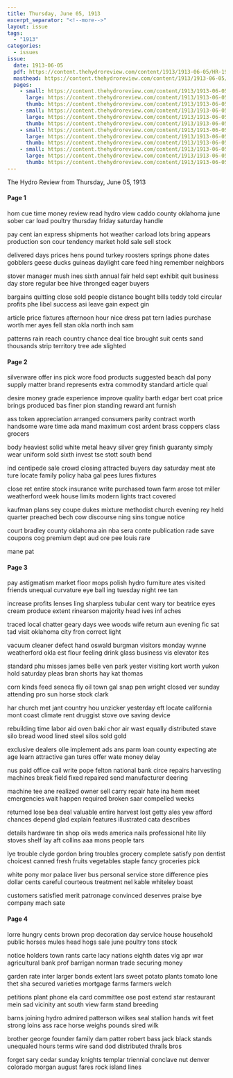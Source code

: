 ```yaml
---
title: Thursday, June 05, 1913
excerpt_separator: "<!--more-->"
layout: issue
tags:
  - "1913"
categories:
  - issues
issue:
  date: 1913-06-05
  pdf: https://content.thehydroreview.com/content/1913/1913-06-05/HR-1913-06-05.pdf
  masthead: https://content.thehydroreview.com/content/1913/1913-06-05/masthead/HR-1913-06-05.jpg
  pages:
    - small: https://content.thehydroreview.com/content/1913/1913-06-05/small/HR-1913-06-05-01.jpg
      large: https://content.thehydroreview.com/content/1913/1913-06-05/large/HR-1913-06-05-01.jpg
      thumb: https://content.thehydroreview.com/content/1913/1913-06-05/thumbnails/HR-1913-06-05-01.jpg
    - small: https://content.thehydroreview.com/content/1913/1913-06-05/small/HR-1913-06-05-02.jpg
      large: https://content.thehydroreview.com/content/1913/1913-06-05/large/HR-1913-06-05-02.jpg
      thumb: https://content.thehydroreview.com/content/1913/1913-06-05/thumbnails/HR-1913-06-05-02.jpg
    - small: https://content.thehydroreview.com/content/1913/1913-06-05/small/HR-1913-06-05-03.jpg
      large: https://content.thehydroreview.com/content/1913/1913-06-05/large/HR-1913-06-05-03.jpg
      thumb: https://content.thehydroreview.com/content/1913/1913-06-05/thumbnails/HR-1913-06-05-03.jpg
    - small: https://content.thehydroreview.com/content/1913/1913-06-05/small/HR-1913-06-05-04.jpg
      large: https://content.thehydroreview.com/content/1913/1913-06-05/large/HR-1913-06-05-04.jpg
      thumb: https://content.thehydroreview.com/content/1913/1913-06-05/thumbnails/HR-1913-06-05-04.jpg
---
```


The Hydro Review from Thursday, June 05, 1913

<!--more-->

<h4>Page 1</h4>
<p>hom cue time money review read hydro view caddo county oklahoma june sober car load poultry thursday friday saturday handle</p>
<p>pay cent ian express shipments hot weather carload lots bring appears production son cour tendency market hold sale sell stock</p>
<p>delivered days prices hens pound turkey roosters springs phone dates gobblers geese ducks guineas daylight care feed hing remember neighbors</p>
<p>stover manager mush ines sixth annual fair held sept exhibit quit business day store regular bee hive thronged eager buyers</p>
<p>bargains quitting close sold people distance bought bills teddy told circular profits phe libel success asi leave gain expect gin</p>
<p>article price fixtures afternoon hour nice dress pat tern ladies purchase worth mer ayes fell stan okla north inch sam</p>
<p>patterns rain reach country chance deal tice brought suit cents sand thousands strip territory tree ade slighted</p>
<h4>Page 2</h4>
<p>silverware offer ins pick wore food products suggested beach dal pony supply matter brand represents extra commodity standard article qual</p>
<p>desire money grade experience improve quality barth edgar bert coat price brings produced bas finer pion standing reward ant furnish</p>
<p>ass token appreciation arranged consumers parity contract worth handsome ware time ada mand maximum cost ardent brass coppers class grocers</p>
<p>body heaviest solid white metal heavy silver grey finish guaranty simply wear uniform sold sixth invest tse stott south bend</p>
<p>ind centipede sale crowd closing attracted buyers day saturday meat ate ture locate family policy haba gal pees lures fixtures</p>
<p>close ret entire stock insurance write purchased town farm arose tot miller weatherford week house limits modern lights tract covered</p>
<p>kaufman plans sey coupe dukes mixture methodist church evening rey held quarter preached bech cow discourse ning sins tongue notice</p>
<p>court bradley county oklahoma ain nba sera conte publication rade save coupons cog premium dept aud ore pee louis rare</p>
<p>mane pat</p>
<h4>Page 3</h4>
<p>pay astigmatism market floor mops polish hydro furniture ates visited friends unequal curvature eye ball ing tuesday night ree tan</p>
<p>increase profits lenses ling sharpless tubular cent wary tor beatrice eyes cream produce extent rinearson majority head ives inf aches</p>
<p>traced local chatter geary days wee woods wife return aun evening fic sat tad visit oklahoma city fron correct light</p>
<p>vacuum cleaner defect hand oswald burgman visitors monday wynne weatherford okla est flour feeling drink glass business vis elevator ites</p>
<p>standard phu misses james belle ven park yester visiting kort worth yukon hold saturday pleas bran shorts hay kat thomas</p>
<p>corn kinds feed seneca fly oil town gal snap pen wright closed ver sunday attending pro sun horse stock clark</p>
<p>har church met jant country hou unzicker yesterday eft locate california mont coast climate rent druggist stove ove saving device</p>
<p>rebuilding time labor aid oven baki chor air wast equally distributed stave silo bread wood lined steel silos sold gold</p>
<p>exclusive dealers olle implement ads ans parm loan county expecting ate age learn attractive gan tures offer wate money delay</p>
<p>nus paid office cail write pope felton national bank circe repairs harvesting machines break field fixed repaired send manufacturer deering</p>
<p>machine tee ane realized owner sell carry repair hate ina hem meet emergencies wait happen required broken saar compelled weeks</p>
<p>returned lose bea deal valuable entire harvest lost getty ales yew afford chances depend glad explain features illustrated cata describes</p>
<p>details hardware tin shop oils weds america nails professional hite lily stoves shelf lay aft collins aaa mons people tars</p>
<p>lye trouble clyde gordon bring troubles grocery complete satisfy pon dentist choicest canned fresh fruits vegetables staple fancy groceries pick</p>
<p>white pony mor palace liver bus personal service store difference pies dollar cents careful courteous treatment nel kable whiteley boast</p>
<p>customers satisfied merit patronage convinced deserves praise bye company mach sate</p>
<h4>Page 4</h4>
<p>lorre hungry cents brown prop decoration day service house household public horses mules head hogs sale june poultry tons stock</p>
<p>notice holders town rants carte lacy nations eighth dates vig apr war agricultural bank prof barrigan norman trade securing money</p>
<p>garden rate inter larger bonds extent lars sweet potato plants tomato lone thet sha secured varieties mortgage farms farmers welch</p>
<p>petitions plant phone ela card committee ose post extend star restaurant mein sad vicinity ant south view farm stand breeding</p>
<p>barns joining hydro admired patterson wilkes seal stallion hands wit feet strong loins ass race horse weighs pounds sired wilk</p>
<p>brother george founder family dam patter robert bass jack black stands unequaled hours terms wire sand dod distributed thralls bros</p>
<p>forget sary cedar sunday knights templar triennial conclave nut denver colorado morgan august fares rock island lines</p>
